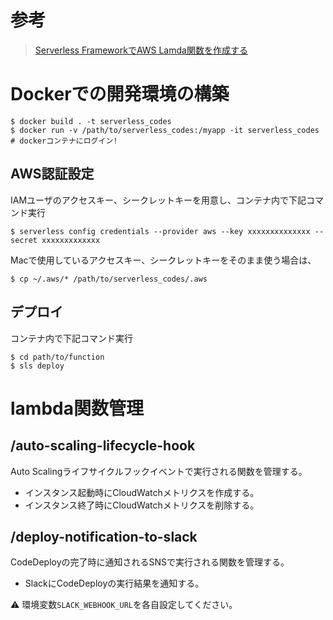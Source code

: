 # 参考
> [Serverless FrameworkでAWS Lamda関数を作成する](https://qiita.com/Esfahan/items/736d09f732fa619d2410)

# Dockerでの開発環境の構築

~~~
$ docker build . -t serverless_codes
$ docker run -v /path/to/serverless_codes:/myapp -it serverless_codes
# dockerコンテナにログイン!
~~~

## AWS認証設定
IAMユーザのアクセスキー、シークレットキーを用意し、コンテナ内で下記コマンド実行
~~~
$ serverless config credentials --provider aws --key xxxxxxxxxxxxxx --secret xxxxxxxxxxxxx
~~~

Macで使用しているアクセスキー、シークレットキーをそのまま使う場合は、
~~~
$ cp ~/.aws/* /path/to/serverless_codes/.aws
~~~

## デプロイ
コンテナ内で下記コマンド実行
~~~
$ cd path/to/function
$ sls deploy
~~~

# lambda関数管理

## /auto-scaling-lifecycle-hook
Auto Scalingライフサイクルフックイベントで実行される関数を管理する。

- インスタンス起動時にCloudWatchメトリクスを作成する。
- インスタンス終了時にCloudWatchメトリクスを削除する。

## /deploy-notification-to-slack
CodeDeployの完了時に通知されるSNSで実行される関数を管理する。

- SlackにCodeDeployの実行結果を通知する。

:warning: 環境変数`SLACK_WEBHOOK_URL`を各自設定してください。
